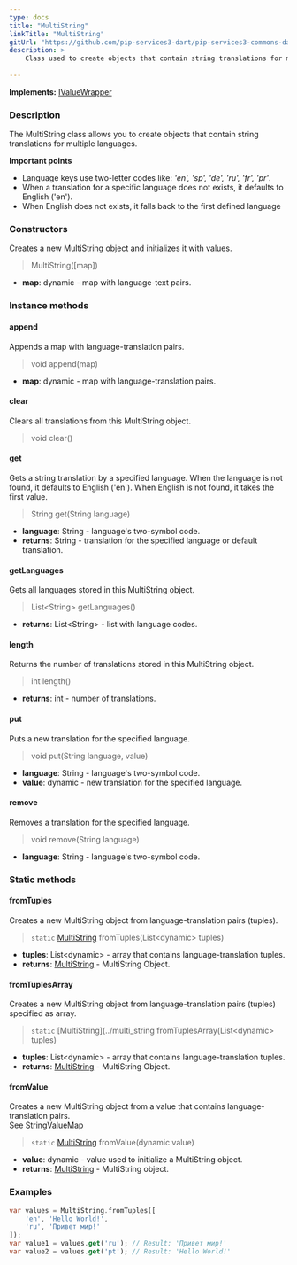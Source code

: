 ```yaml
---
type: docs
title: "MultiString"
linkTitle: "MultiString"
gitUrl: "https://github.com/pip-services3-dart/pip-services3-commons-dart"
description: > 
    Class used to create objects that contain string translations for multiple languages.
    
---
```


**Implements:** [IValueWrapper](../../reflect/ivalue_wrapper)

### Description

The MultiString class allows you to create objects that contain string translations for multiple languages.

**Important points**

- Language keys use two-letter codes like: *'en', 'sp', 'de', 'ru', 'fr', 'pr'*.
- When a translation for a specific language does not exists, it defaults to English ('en').
- When English does not exists, it falls back to the first defined language


### Constructors
Creates a new MultiString object and initializes it with values.

> MultiString([map])

- **map**: dynamic - map with language-text pairs.


### Instance methods

#### append
Appends a map with language-translation pairs.

> void append(map)

- **map**: dynamic - map with language-translation pairs.


#### clear
Clears all translations from this MultiString object.

> void clear()


#### get
Gets a string translation by a specified language.
When the language is not found, it defaults to English ('en').
When English is not found, it takes the first value.

> String get(String language)

- **language**: String - language's two-symbol code.
- **returns**: String - translation for the specified language or default translation.


#### getLanguages
Gets all languages stored in this MultiString object.

> List\<String\> getLanguages()

- **returns**: List\<String\> - list with language codes. 


#### length
Returns the number of translations stored in this MultiString object.

> int length()

- **returns**: int - number of translations.


#### put
Puts a new translation for the specified language.

> void put(String language, value)

- **language**: String - language's two-symbol code.
- **value**: dynamic - new translation for the specified language.


#### remove
Removes a translation for the specified language.

> void remove(String language)

- **language**: String - language's two-symbol code.


### Static methods

#### fromTuples
Creates a new MultiString object from language-translation pairs (tuples).

> `static` [MultiString](../multi_string) fromTuples(List\<dynamic\> tuples)

- **tuples**: List\<dynamic\> - array that contains language-translation tuples.
- **returns**: [MultiString](../multi_string) - MultiString Object.


#### fromTuplesArray
Creates a new MultiString object from language-translation pairs (tuples) specified as array.

> `static` [MultiString](../multi_string fromTuplesArray(List\<dynamic\> tuples)

- **tuples**: List\<dynamic\> - array that contains language-translation tuples.
- **returns**: [MultiString](../multi_string) - MultiString Object.


#### fromValue
Creates a new MultiString object from a value that contains language-translation pairs.  
See [StringValueMap](../string_value_map)

> `static` [MultiString](../multi_string) fromValue(dynamic value)

- **value**: dynamic - value used to initialize a MultiString object.
- **returns**: [MultiString](../multi_string) - MultiString object.

### Examples

```dart
var values = MultiString.fromTuples([
    'en', 'Hello World!',
    'ru', 'Привет мир!'
]);
var value1 = values.get('ru'); // Result: 'Привет мир!'
var value2 = values.get('pt'); // Result: 'Hello World!'

```
